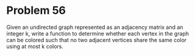 # Problem 56

Given an undirected graph represented as an adjacency matrix and an integer k, write a function to determine whether each vertex in the graph can be colored such that no two adjacent vertices share the same color using at most k colors.

